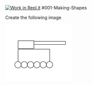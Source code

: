 [![Work in Repl.it](https://classroom.github.com/assets/work-in-replit-14baed9a392b3a25080506f3b7b6d57f295ec2978f6f33ec97e36a161684cbe9.svg)](https://classroom.github.com/online_ide?assignment_repo_id=3229350&assignment_repo_type=AssignmentRepo)
#001-Making-Shapes

Create the following image

<img src="armytank.png">